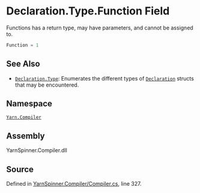 # Declaration.Type.Function Field

Functions has a return type, may have parameters, and cannot be assigned to.


```csharp
Function = 1
```



## See Also
* [`Declaration.Type`](/api/csharp/yarn.compiler/declaration.type.md): 
Enumerates the different types of [`Declaration`](/api/csharp/yarn.compiler/declaration.md)
structs that may be encountered.

## Namespace
[`Yarn.Compiler`](/api/csharp/yarn.compiler/README.md)

## Assembly
YarnSpinner.Compiler.dll

## Source
Defined in [YarnSpinner.Compiler/Compiler.cs](https://github.com/YarnSpinnerTool/YarnSpinner//blob/develop/YarnSpinner.Compiler/Compiler.cs#L327), line 327.
